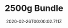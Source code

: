 ---
templateKey: blog-post
featuredpost: false
date: 2020-02-26T00:00:02.711Z
featuredimage: /img/2500g_Bundle.png
title: 2500g Bundle
description: Vault
reward: Chocolate Cake (3)
tags:
  - 2500g
  - bundles
  - Vault
---